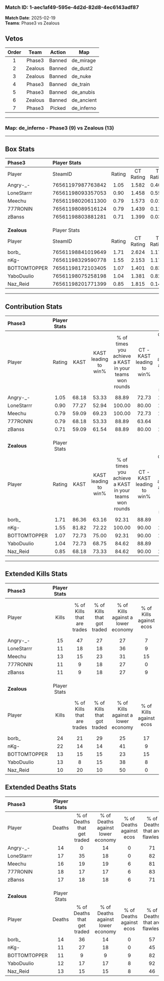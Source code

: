 ### Match ID: 1-aec1af49-595e-4d2d-82d8-4ec6143adf87  
**Match Date**: 2025-02-19  
**Teams**: Phase3 vs Zealous  

## Vetos  

| Order | Team | Action | Map |
| :---: | :--: | :----: | --- |
| 1 | Phase3 | Banned | de_mirage |
| 2 | Zealous | Banned | de_dust2 |
| 3 | Zealous | Banned | de_nuke |
| 4 | Phase3 | Banned | de_train |
| 5 | Phase3 | Banned | de_anubis |
| 6 | Zealous | Banned | de_ancient |
| 7 | Phase3 | Picked | de_inferno |

---  

### **Map**: de_inferno - Phase3 (9) vs Zealous (13)  
---  

## Box Stats  

| **Phase3**   | Player Stats      |        |           |          |       |       |       |         |        |      |     |
| :- | :- | :-: | :-: | :-: | :-: | :-: | :-: | :-: | :-: | :-: | :-: |
| Player       | SteamID           | Rating | CT Rating | T Rating | KAST  |  ADR  | Kills | Assists | Deaths | K/D  | HS% |
| Angry-_-     | 76561197987763842 |  1.05  |   1.582   |  0.404   | 68.18 | 71.0  |  15   |    2    |   14   | 1.07 | 60  |
| LoneStarrr   | 76561198093357053 |  0.90  |   1.458   |  0.551   | 77.27 | 65.6  |  11   |    9    |   17   | 0.65 | 36  |
| Meechu       | 76561198020611300 |  0.79  |   1.573   |  0.010   | 59.09 | 46.8  |  13   |    5    |   16   | 0.81 | 61  |
| 777RONIN     | 76561198089516124 |  0.79  |   1.439   |  0.118   | 68.18 | 62.0  |  11   |    8    |   18   | 0.61 | 63  |
| zBanss       | 76561198803881281 |  0.71  |   1.399   |  0.038   | 59.09 | 55.1  |  11   |    4    |   17   | 0.65 | 18  |
|              |                   |        |           |          |       |       |       |         |        |      |     |
|              |                   |        |           |          |       |       |       |         |        |      |     |
|              |                   |        |           |          |       |       |       |         |        |      |     |
| **Zealous**  | Player Stats      |        |           |          |       |       |       |         |        |      |     |
| Player       | SteamID           | Rating | CT Rating | T Rating | KAST  |  ADR  | Kills | Assists | Deaths | K/D  | HS% |
| borb_        | 76561198841019649 |  1.71  |   2.624   |  1.179   | 86.36 | 120.1 |  24   |    7    |   14   | 1.71 | 54  |
| nKg-         | 76561198329590778 |  1.55  |   2.153   |  1.176   | 81.82 | 86.7  |  22   |    3    |   11   | 2.00 | 63  |
| BOTTOMTOPPER | 76561198172103405 |  1.07  |   1.401   |  0.839   | 72.73 | 66.0  |  13   |    5    |   11   | 1.18 | 100 |
| YaboDuulio   | 76561198075258198 |  1.04  |   1.381   |  0.824   | 72.73 | 64.8  |  13   |    5    |   12   | 1.08 | 76  |
| Naz_Reid     | 76561198201771399 |  0.85  |   1.815   |  0.141   | 68.18 | 57.6  |  10   |    6    |   13   | 0.77 | 50  |
---  

## Contribution Stats  

| **Phase3**   | Player Stats |       |                      |                                                        |                           |                                                             |                          |                                                            |
| :- | :-: | :-: | :-: | :-: | :-: | :-: | :-: | :-: |
| Player       |    Rating    | KAST  | KAST leading to win% | % of times you achieve a KAST in your teams won rounds | CT - KAST leading to win% | CT - % of times you achieve a KAST in your teams won rounds | T - KAST leading to win% | T - % of times you achieve a KAST in your teams won rounds |
| Angry-_-     |     1.05     | 68.18 |        53.33         |                         88.89                          |           72.73           |                           100.00                            |           0.00           |                            0.00                            |
| LoneStarrr   |     0.90     | 77.27 |        52.94         |                         100.00                         |           80.00           |                           100.00                            |          14.29           |                           100.00                           |
| Meechu       |     0.79     | 59.09 |        69.23         |                         100.00                         |           72.73           |                           100.00                            |          50.00           |                           100.00                           |
| 777RONIN     |     0.79     | 68.18 |        53.33         |                         88.89                          |           63.64           |                            87.50                            |          25.00           |                           100.00                           |
| zBanss       |     0.71     | 59.09 |        61.54         |                         88.89                          |           80.00           |                           100.00                            |           0.00           |                            0.00                            |
|              |              |       |                      |                                                        |                           |                                                             |                          |                                                            |
|              |              |       |                      |                                                        |                           |                                                             |                          |                                                            |
|              |              |       |                      |                                                        |                           |                                                             |                          |                                                            |
| **Zealous**  | Player Stats |       |                      |                                                        |                           |                                                             |                          |                                                            |
| Player       |    Rating    | KAST  | KAST leading to win% | % of times you achieve a KAST in your teams won rounds | CT - KAST leading to win% | CT - % of times you achieve a KAST in your teams won rounds | T - KAST leading to win% | T - % of times you achieve a KAST in your teams won rounds |
| borb_        |     1.71     | 86.36 |        63.16         |                         92.31                          |           88.89           |                            88.89                            |          40.00           |                           100.00                           |
| nKg-         |     1.55     | 81.82 |        72.22         |                         100.00                         |           90.00           |                           100.00                            |          50.00           |                           100.00                           |
| BOTTOMTOPPER |     1.07     | 72.73 |        75.00         |                         92.31                          |           90.00           |                           100.00                            |          50.00           |                           75.00                            |
| YaboDuulio   |     1.04     | 72.73 |        68.75         |                         84.62                          |           88.89           |                            88.89                            |          42.86           |                           75.00                            |
| Naz_Reid     |     0.85     | 68.18 |        73.33         |                         84.62                          |           90.00           |                           100.00                            |          40.00           |                           50.00                            |
---  

## Extended Kills Stats  

| **Phase3**   | Player Stats |                            |                            |                                    |                         |                              |                                 |                                       |                    |           |
| :- | :-: | :-: | :-: | :-: | :-: | :-: | :-: | :-: | :-: | :-: |
| Player       |    Kills     | % of Kills that are trades | % of Kills that got traded | % of Kills against a lower economy | % of Kills against ecos | % of Kills that are flawless | % of Kills that are close duels | % of Kills that are assisted by flash | Pistol Round Kills | AWP Kills |
| Angry-_-     |      15      |             47             |             27             |                 27                 |            7            |              73              |               13                |                  13                   |         2          |     0     |
| LoneStarrr   |      11      |             18             |             18             |                 36                 |            9            |              64              |               18                |                   9                   |         1          |     0     |
| Meechu       |      13      |             15             |             23             |                 31                 |           15            |              46              |               15                |                  15                   |         0          |     0     |
| 777RONIN     |      11      |             9              |             18             |                 27                 |            0            |              55              |                0                |                  18                   |         3          |     0     |
| zBanss       |      11      |             9              |             18             |                 27                 |            9            |              73              |                0                |                   0                   |         0          |     6     |
|              |              |                            |                            |                                    |                         |                              |                                 |                                       |                    |           |
|              |              |                            |                            |                                    |                         |                              |                                 |                                       |                    |           |
|              |              |                            |                            |                                    |                         |                              |                                 |                                       |                    |           |
| **Zealous**  | Player Stats |                            |                            |                                    |                         |                              |                                 |                                       |                    |           |
| Player       |    Kills     | % of Kills that are trades | % of Kills that got traded | % of Kills against a lower economy | % of Kills against ecos | % of Kills that are flawless | % of Kills that are close duels | % of Kills that are assisted by flash | Pistol Round Kills | AWP Kills |
| borb_        |      24      |             21             |             29             |                 25                 |           17            |              79              |                0                |                   0                   |         5          |     8     |
| nKg-         |      22      |             14             |             14             |                 41                 |            9            |              95              |                5                |                   0                   |         0          |     1     |
| BOTTOMTOPPER |      13      |             15             |             15             |                 23                 |           15            |              54              |                0                |                   0                   |         0          |     0     |
| YaboDuulio   |      13      |             8              |             15             |                 38                 |            8            |              77              |                8                |                   0                   |         2          |     0     |
| Naz_Reid     |      10      |             20             |             10             |                 50                 |            0            |              60              |                0                |                   0                   |         0          |     0     |
## Extended Deaths Stats  

| **Phase3**   | Player Stats |                             |                                   |                          |                               |                            |                           |               |
| :- | :-: | :-: | :-: | :-: | :-: | :-: | :-: | :-: |
| Player       |    Deaths    | % of Deaths that get traded | % of Deaths against lower economy | % of Deaths against ecos | % of Deaths that are flawless | % of Deaths that are close | % of Deaths while blinded | Deaths to AWP |
| Angry-_-     |      14      |              0              |                14                 |            0             |              71               |             7              |             0             |       1       |
| LoneStarrr   |      17      |             35              |                18                 |            0             |              82               |             0              |             0             |       1       |
| Meechu       |      16      |             19              |                19                 |            6             |              81               |             0              |             0             |       2       |
| 777RONIN     |      18      |             17              |                17                 |            6             |              83               |             6              |             0             |       4       |
| zBanss       |      17      |             18              |                18                 |            6             |              71               |             0              |             0             |       1       |
|              |              |                             |                                   |                          |                               |                            |                           |               |
|              |              |                             |                                   |                          |                               |                            |                           |               |
|              |              |                             |                                   |                          |                               |                            |                           |               |
| **Zealous**  | Player Stats |                             |                                   |                          |                               |                            |                           |               |
| Player       |    Deaths    | % of Deaths that get traded | % of Deaths against lower economy | % of Deaths against ecos | % of Deaths that are flawless | % of Deaths that are close | % of Deaths while blinded | Deaths to AWP |
| borb_        |      14      |             36              |                14                 |            0             |              57               |             14             |             0             |       2       |
| nKg-         |      11      |             27              |                18                 |            0             |              45               |             18             |            36             |       2       |
| BOTTOMTOPPER |      11      |              9              |                 9                 |            9             |              82               |             0              |             9             |       0       |
| YaboDuulio   |      12      |             17              |                17                 |            8             |              92               |             0              |             0             |       1       |
| Naz_Reid     |      13      |             15              |                15                 |            8             |              46               |             15             |            15             |       1       |
